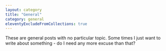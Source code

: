 ```yaml
---
layout: category
title: "General"
category: general
eleventyExcludeFromCollections: true
---
```


These are general posts with no particular topic. Some times I just want to write about something - do I need any more excuse than that?
